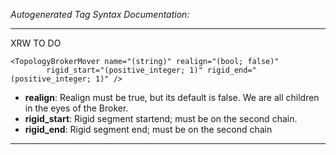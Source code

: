 _Autogenerated Tag Syntax Documentation:_

---
XRW TO DO

```
<TopologyBrokerMover name="(string)" realign="(bool; false)"
        rigid_start="(positive_integer; 1)" rigid_end="(positive_integer; 1)" />
```

-   **realign**: Realign must be true, but its default is false. We are all children in the eyes of the Broker.
-   **rigid_start**: Rigid segment startend; must be on the second chain.
-   **rigid_end**: Rigid segment end; must be on the second chain

---
